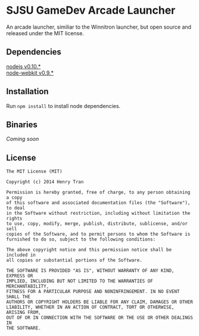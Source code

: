 # SJSU GameDev Arcade Launcher
An arcade launcher, similiar to the Winnitron launcher, but open source and released under the MIT license.

## Dependencies
[nodejs v0.10.*](http://nodejs.org)  
[node-webkit v0.9.*](https://github.com/rogerwang/node-webkit)  

## Installation
Run `npm install` to install node dependencies.

## Binaries
*Coming soon*

## License

    The MIT License (MIT)

    Copyright (c) 2014 Henry Tran

    Permission is hereby granted, free of charge, to any person obtaining a copy
    of this software and associated documentation files (the "Software"), to deal
    in the Software without restriction, including without limitation the rights
    to use, copy, modify, merge, publish, distribute, sublicense, and/or sell
    copies of the Software, and to permit persons to whom the Software is
    furnished to do so, subject to the following conditions:

    The above copyright notice and this permission notice shall be included in
    all copies or substantial portions of the Software.

    THE SOFTWARE IS PROVIDED "AS IS", WITHOUT WARRANTY OF ANY KIND, EXPRESS OR
    IMPLIED, INCLUDING BUT NOT LIMITED TO THE WARRANTIES OF MERCHANTABILITY,
    FITNESS FOR A PARTICULAR PURPOSE AND NONINFRINGEMENT. IN NO EVENT SHALL THE
    AUTHORS OR COPYRIGHT HOLDERS BE LIABLE FOR ANY CLAIM, DAMAGES OR OTHER
    LIABILITY, WHETHER IN AN ACTION OF CONTRACT, TORT OR OTHERWISE, ARISING FROM,
    OUT OF OR IN CONNECTION WITH THE SOFTWARE OR THE USE OR OTHER DEALINGS IN
    THE SOFTWARE.